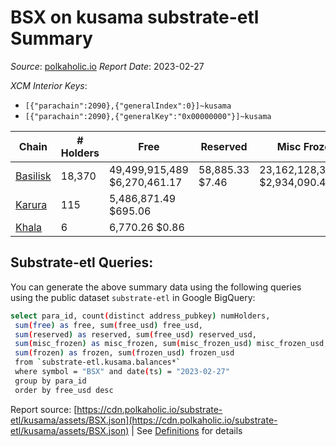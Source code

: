 # BSX on kusama substrate-etl Summary

_Source_: [polkaholic.io](https://polkaholic.io) *Report Date*: 2023-02-27


*XCM Interior Keys*:
* `[{"parachain":2090},{"generalIndex":0}]~kusama`
* `[{"parachain":2090},{"generalKey":"0x00000000"}]~kusama`


| Chain | # Holders | Free | Reserved | Misc Frozen | Frozen | Price | AssetID |
| ----- | --------- | ---- | -------- | ----------- | ------ | ----- | ------- |
| [Basilisk](/kusama/2090-basilisk) | 18,370 | 49,499,915,489 $6,270,461.17 | 58,885.33 $7.46 | 23,162,128,396.92  $2,934,090.40 | 23,128,399,018.17 $2,929,817.69 | - | `{"Token":"BSX"}` |
| [Karura](/kusama/2000-karura) | 115 | 5,486,871.49 $695.06 |   |    |   | - | `{"ForeignAsset":"11"}` |
| [Khala](/kusama/2004-khala) | 6 | 6,770.26 $0.86 |   |    |   | - | `{"Token":"9"}` |

## Substrate-etl Queries:
You can generate the above summary data using the following queries using the public dataset `substrate-etl` in Google BigQuery:
```bash
select para_id, count(distinct address_pubkey) numHolders, 
 sum(free) as free, sum(free_usd) free_usd,
 sum(reserved) as reserved, sum(free_usd) reserved_usd,
 sum(misc_frozen) as misc_frozen, sum(misc_frozen_usd) misc_frozen_usd,
 sum(frozen) as frozen, sum(frozen_usd) frozen_usd
 from `substrate-etl.kusama.balances*` 
 where symbol = "BSX" and date(ts) = "2023-02-27"
 group by para_id
 order by free_usd desc
```


Report source: [https://cdn.polkaholic.io/substrate-etl/kusama/assets/BSX.json](https://cdn.polkaholic.io/substrate-etl/kusama/assets/BSX.json) | See [Definitions](/DEFINITIONS.md) for details
